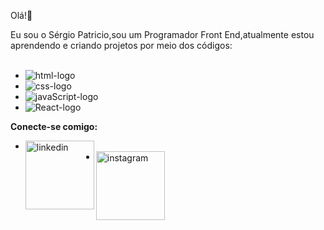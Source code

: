  Olá!👋

Eu sou o Sérgio Patricio,sou um Programador Front End,atualmente estou aprendendo e criando projetos por meio dos códigos:
<br>
<br>



 - <img src="https://img.shields.io/badge/HTML-239120?logo=html5&logoColor=white&style=for-the-badge" alt=html-logo />
- <img src="https://img.shields.io/badge/CSS3-1572B6?style=for-the-badge&logo=css3&logoColor=white"  alt=css-logo />
- <img src="https://img.shields.io/badge/JavaScript-F7DF1E?logo=javascript&logoColor=black&style=for-the-badge" alt=javaScript-logo />
- <img src="https://img.shields.io/badge/React-20232A?logo=react&logoColor=61DAFB&style=for-the-badge" alt=React-logo />
  
**Conecte-se comigo:**
<br>
 <a href="https://www.linkedin.com/in/sergiopro4813/">
- <img align="left" alt="linkedin" width="110px" src="https://img.shields.io/badge/LinkedIn-0077B5?style=for-the-badge&logo=linkedin&logoColor=white" />


- <a href="https://www.instagram.com/sergio_santospp/">
  <img align="left" alt="instagram" width="110px" src="https://img.shields.io/badge/Instagram-E4405F?style=for-the-badge&logo=instagram&logoColor=white"/>
